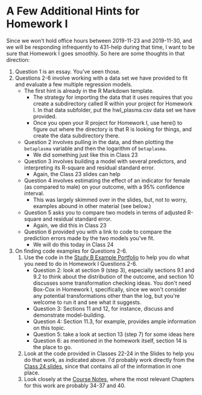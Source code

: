 # A Few Additional Hints for Homework I

Since we won't hold office hours between 2019-11-23 and 2019-11-30, and we will be responding infrequently to 431-help during that time, I want to be sure that Homework I goes smoothly. So here are some thoughts in that direction:

1. Question 1 is an essay. You've seen those. 
2. Questions 2-6 involve working with a data set we have provided to fit and evaluate a few multiple regression models.
    - The first hint is already in the R Markdown template. 
        - The strategy for importing the data that it uses requires that you create a subdirectory called R within your project for Homework I. In that data subfolder, put the hwI_plasma.csv data set we have provided.
        - Once you open your R project for Homework I, use here() to figure out where the directory is that R is looking for things, and create the data subdirectory there.
    - Question 2 involves pulling in the data, and then plotting the `betaplasma` variable and then the logarithm of `betaplasma`.
        - We did something just like this in Class 23
    - Question 3 involves building a model with several predictors, and interpreting its R-square and residual standard error.
        - Again, the Class 23 slides can help
    - Question 4 involves estimating the effect of an indicator for female (as compared to male) on your outcome, with a 95% confidence interval.
        - This was largely skimmed over in the slides, but, not to worry, examples abound in other material (see below.)
    - Question 5 asks you to compare two models in terms of adjusted R-square and residual standard error.
        - Again, we did this in Class 23
    - Question 6 provided you with a link to code to compare the prediction errors made by the two models you've fit.
        - We will do this today in Class 24
3. On finding code examples for Questions 2-6.
    1. Use the code in the [Study B Example Portfolio](https://github.com/THOMASELOVE/2019-431/blob/master/PROJECT/STUDY_B/EXAMPLE/README.md) to help you do what you need to do in Homework I Questions 2-6.
        - Question 2: look at section 9 (step 3), especially sections 9.1 and 9.2 to think about the distribution of the outcome, and section 10 discusses some transformation checking ideas. You don't need Box-Cox in Homework I, specifically, since we won't consider any potential transformations other than the log, but you're welcome to run it and see what it suggests.
        - Question 3: Sections 11 and 12, for instance, discuss and demonstrate model-building.
        - Question 4: Section 11.3, for example, provides ample information on this topic.
        - Question 5: take a look at section 13 (step 7) for some ideas here
        - Question 6: as mentioned in the homework itself, section 14 is the place to go.
    2. Look at the code provided in Classes 22-24 in the Slides to help you do that work, as indicated above. I'd probably work directly from the [Class 24 slides](https://github.com/THOMASELOVE/2019-431/tree/master/CLASSES/CLASS24), since that contains all of the information in one place.
    3. Look closely at the [Course Notes](https://thomaselove.github.io/2019-431-book/), where the most relevant Chapters for this work are probably 34-37 and 40.
